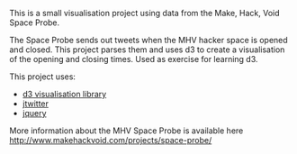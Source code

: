 This is a small visualisation project using data from the 
Make, Hack, Void Space Probe.

The Space Probe sends out tweets when the MHV hacker space is opened and closed. This project parses them and uses d3 to create a visualisation of the opening and closing times. Used as exercise for learning d3.

This project uses: 
*	[d3 visualisation library](http://mbostock.github.com/d3/) 
*	[jtwitter](http://plugins.jquery.com/project/jtwitter)
*	[jquery](http://jquery.com/)

More information about the MHV Space Probe is available here http://www.makehackvoid.com/projects/space-probe/

